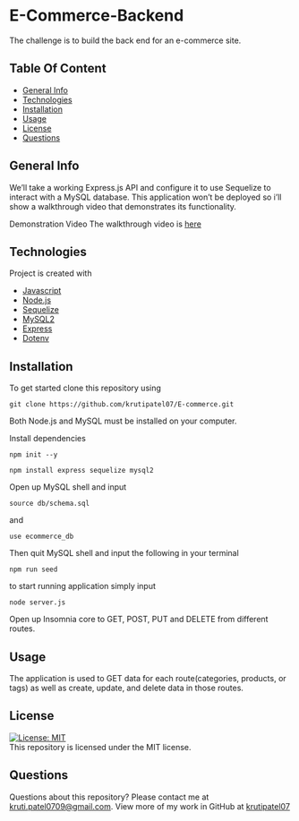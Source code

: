 # E-Commerce-Backend
The challenge is to build the back end for an e-commerce site.

## Table Of Content
* [General Info](#general-info)
* [Technologies](#technologies)
* [Installation](#installation)
* [Usage](#usage)
* [License](#license)
* [Questions](#questions)

## General Info
We’ll take a working Express.js API and configure it to use Sequelize to interact with a MySQL database. This application won’t be deployed so i’ll show a walkthrough video that demonstrates its functionality.<br>

Demonstration Video
The walkthrough video is [here](https://drive.google.com/file/d/1nb3gsnwgKqDzUBz4BuFT_L9ekTbUXaW_/view)

## Technologies
Project is created with 
* [Javascript](https://www.javascript.com/)
* [Node.js](https://nodejs.org/en/)
* [Sequelize](https://www.npmjs.com/package/sequelize)
* [MySQL2](https://www.npmjs.com/package/mysql2)
* [Express](https://www.npmjs.com/package/express)
* [Dotenv](https://www.npmjs.com/package/dotenv)

## Installation
To get started clone this repository using 
<br>
```terminal
git clone https://github.com/krutipatel07/E-commerce.git
```
Both Node.js and MySQL must be installed on your computer.

Install dependencies 
```terminal
npm init --y
``` 
```terminal
npm install express sequelize mysql2
```
Open up MySQL shell and input 
```terminal
source db/schema.sql
```
and 
```terminal
use ecommerce_db
```
Then quit MySQL shell and input the following in your terminal
```terminal
npm run seed
```
to start running application simply input 
```terminal
node server.js
```
Open up Insomnia core to GET, POST, PUT and DELETE from different routes.

## Usage
The application is used to GET data for each route(categories, products, or tags) as well as create, update, and delete data in those routes.

## License
[![License: MIT](https://img.shields.io/badge/License-MIT-yellow.svg)](https://opensource.org/licenses/MIT)
<br>
This repository is licensed under the MIT license.

## Questions
Questions about this repository? Please contact me at [kruti.patel0709@gmail.com](mailto:kruti.patel0709@gmail.com). View more of my work in GitHub at [krutipatel07](https://github.com/krutipatel07) 